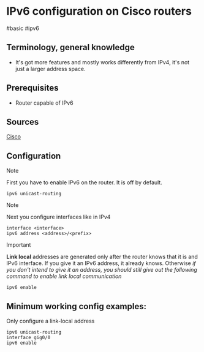 # IPv6 configuration on Cisco routers
#basic #ipv6 

Terminology, general knowledge
---
- It's got more features and mostly works differently from IPv4, it's not just a larger address space.

Prerequisites
---
- Router capable of IPv6

Sources
---
[Cisco](https://www.cisco.com/c/en/us/td/docs/ios-xml/ios/ipv6_basic/configuration/xe-3s/ip6b-xe-3s-book/ip6-add-basic-conn-xe.html)

Configuration
---

> [!NOTE]  
> First you have to enable IPv6 on the router. It is off by default.


```
ipv6 unicast-routing
```

> [!NOTE]  
> Next you configure interfaces like in IPv4


```
interface <interface>
ipv6 address <address>/<prefix>
```

> [!IMPORTANT]  
> **Link local** addresses are generated only after the router knows that it is and IPv6 interface.
> If you give it an IPv6 address, it already knows. 
> Otherwise *if you don't intend to give it an address, you should still give out the following command to enable link local communication*

```
ipv6 enable
```

Minimum working config examples:
---
Only configure a link-local address
```
ipv6 unicast-routing
interface gig0/0
ipv6 enable
```
